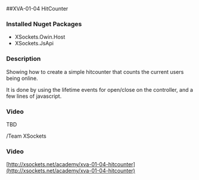 ##XVA-01-04 HitCounter

### Installed Nuget Packages

- XSockets.Owin.Host
- XSockets.JsApi

### Description

Showing how to create a simple hitcounter that counts the current users being online.

It is done by using the lifetime events for open/close on the controller, and a few lines of javascript.

### Video

TBD

/Team XSockets



### Video

[http://xsockets.net/academy/xva-01-04-hitcounter](http://xsockets.net/academy/xva-01-04-hitcounter)